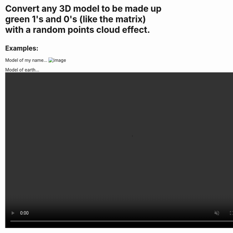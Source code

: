 # Convert any 3D model to be made up green 1's and 0's (like the matrix) with a random points cloud effect. 

## Examples: 

Model of my name...
![image](https://github.com/user-attachments/assets/b5b78ba8-27f2-4431-b83b-c260d0762732) 

Model of earth...
<video controls="" width="800" height="500" muted="" loop="" autoplay="">
<source src="https://github.com/user-attachments/assets/a782fbd8-52d5-4a13-8b43-61b7d9520b3d" type="video/mp4">
</video>
